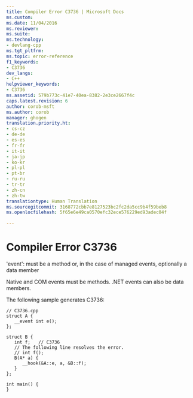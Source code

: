 ```yaml
---
title: Compiler Error C3736 | Microsoft Docs
ms.custom: 
ms.date: 11/04/2016
ms.reviewer: 
ms.suite: 
ms.technology:
- devlang-cpp
ms.tgt_pltfrm: 
ms.topic: error-reference
f1_keywords:
- C3736
dev_langs:
- C++
helpviewer_keywords:
- C3736
ms.assetid: 579b773c-41e7-40ea-8382-2e3ce2667f4c
caps.latest.revision: 6
author: corob-msft
ms.author: corob
manager: ghogen
translation.priority.ht:
- cs-cz
- de-de
- es-es
- fr-fr
- it-it
- ja-jp
- ko-kr
- pl-pl
- pt-br
- ru-ru
- tr-tr
- zh-cn
- zh-tw
translationtype: Human Translation
ms.sourcegitcommit: 3168772cbb7e8127523bc2fc2da5cc9b4f59beb8
ms.openlocfilehash: 5f65e6e49ca0570efc32ece576229ed93adec04f

---
```

# Compiler Error C3736
'event': must be a method or, in the case of managed events, optionally a data member  
  
 Native and COM events must be methods. .NET events can also be data members.  
  
 The following sample generates C3736:  
  
```  
// C3736.cpp  
struct A {  
   __event int e();  
};  
  
struct B {  
   int f;   // C3736  
   // The following line resolves the error.  
   // int f();  
   B(A* a) {  
      __hook(&A::e, a, &B::f);  
   }  
};  
  
int main() {  
}  
```


<!--HONumber=Jan17_HO1-->


